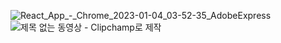  
![React_App_-_Chrome_2023-01-04_03-52-35_AdobeExpress](https://user-images.githubusercontent.com/50067697/210424410-48138325-0fe9-4d63-a2fb-6cb1f7f21573.gif)
![제목 없는 동영상 - Clipchamp로 제작](https://user-images.githubusercontent.com/50067697/211215437-0b1d773d-ceb4-49c9-8fe2-53764044c14e.gif)
